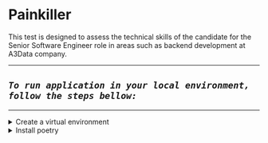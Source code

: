 # Painkiller

This test is designed to assess the technical skills of the candidate for the Senior Software Engineer role in areas such as backend development at A3Data company.

---

## _**`To run application in your local environment, follow the steps bellow:`**_

---

<details>
  <summary>Create a virtual environment</summary>

`Create a virtual env`

```shellscript
python -m venv .venv
```

---

`load a virtual environment`

```shellscript
source .venv/bin/activate
```

</details>
<details>
  <summary>Install poetry</summary>

`Install poetry package manager`

```shellscript
pip install poetry
```

</details>

